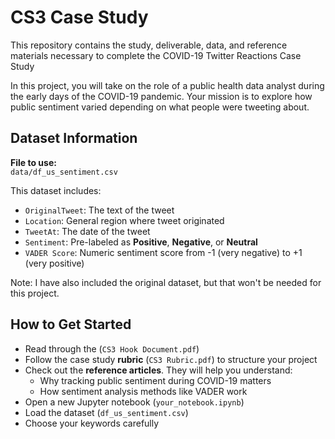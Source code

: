# CS3 Case Study

This repository contains the study, deliverable, data, and reference materials necessary to complete the COVID-19 Twitter Reactions Case Study

In this project, you will take on the role of a public health data analyst during the early days of the COVID-19 pandemic. Your mission is to explore how public sentiment varied depending on what people were tweeting about.

## Dataset Information

**File to use:**  
`data/df_us_sentiment.csv`

This dataset includes:
- `OriginalTweet`: The text of the tweet
- `Location`: General region where tweet originated
- `TweetAt`: The date of the tweet
- `Sentiment`: Pre-labeled as **Positive**, **Negative**, or **Neutral**
- `VADER Score`: Numeric sentiment score from -1 (very negative) to +1 (very positive)

Note: I have also included the original dataset, but that won't be needed for this project.

## How to Get Started
- Read through the (`CS3 Hook Document.pdf`)
- Follow the case study **rubric** (`CS3 Rubric.pdf`) to structure your project
- Check out the **reference articles**. They will help you understand:
  - Why tracking public sentiment during COVID-19 matters
  - How sentiment analysis methods like VADER work
- Open a new Jupyter notebook (`your_notebook.ipynb`)
- Load the dataset (`df_us_sentiment.csv`)
- Choose your keywords carefully

